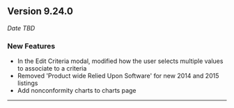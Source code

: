 
## Version 9.24.0
_Date TBD_

### New Features
* In the Edit Criteria modal, modified how the user selects multiple values to associate to a criteria
* Removed 'Product wide Relied Upon Software' for new 2014 and 2015 listings
* Add nonconformity charts to charts page

---
